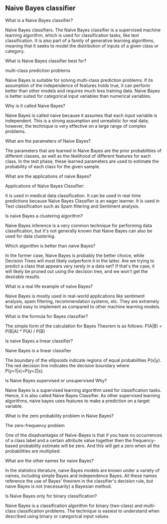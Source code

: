 ## Naive Bayes classifier

What is a Naive Bayes classifier?

Naïve Bayes classifiers. The Naïve Bayes classifier is a supervised machine learning algorithm, which is used for classification tasks, like text classification. It is also part of a family of generative learning algorithms, meaning that it seeks to model the distribution of inputs of a given class or category.

What is Naive Bayes classifier best for?

multi-class prediction problems

Naive Bayes is suitable for solving multi-class prediction problems. If its assumption of the independence of features holds true, it can perform better than other models and requires much less training data. Naive Bayes is better suited for categorical input variables than numerical variables.

Why is it called Naive Bayes?

Naive Bayes is called naive because it assumes that each input variable is independent. This is a strong assumption and unrealistic for real data; however, the technique is very effective on a large range of complex problems.

What are the parameters of Naive Bayes?

The parameters that are learned in Naive Bayes are the prior probabilities of different classes, as well as the likelihood of different features for each class. In the test phase, these learned parameters are used to estimate the probability of each class for the given sample.

What are the applications of naive Bayes?

Applications of Naïve Bayes Classifier:

It is used in medical data classification. It can be used in real-time predictions because Naïve Bayes Classifier is an eager learner. It is used in Text classification such as Spam filtering and Sentiment analysis.

Is naive Bayes a clustering algorithm?

Naive Bayes inference is a very common technique for performing data classification, but it's not generally known that Naive Bayes can also be used for data clustering.

Which algorithm is better than naive Bayes?

In the former case, Naive Bayes is probably the better choice, while Decision Trees will most likely outperform it in the latter. Are we trying to predict a class that appears very rarely in a data set? If that's the case, it will likely be pruned out using the decision tree, and we won't get the desirable results.

What is a real life example of naive Bayes?

Naive Bayes is mostly used in real-world applications like sentiment analysis, spam filtering, recommendation systems, etc. They are extremely fast and easy to implement as compared to other machine learning models.

What is the formula for Bayes classifier?

The simple form of the calculation for Bayes Theorem is as follows: P(A|B) = P(B|A) * P(A) / P(B)

Is naive Bayes a linear classifier?

Naive Bayes is a linear classifier

The boundary of the ellipsoids indicate regions of equal probabilities P(x|y). The red decision line indicates the decision boundary where P(y=1|x)=P(y=2|x).

Is Naive Bayes supervised or unsupervised Why?

Naive Bayes is a supervised learning algorithm used for classification tasks. Hence, it is also called Naive Bayes Classifier. As other supervised learning algorithms, naive bayes uses features to make a prediction on a target variable.

What is the zero probability problem in Naive Bayes?

The zero-frequency problem

One of the disadvantages of Naïve-Bayes is that if you have no occurrences of a class label and a certain attribute value together then the frequency-based probability estimate will be zero. And this will get a zero when all the probabilities are multiplied.

What are the other names for naive Bayes?

In the statistics literature, naive Bayes models are known under a variety of names, including simple Bayes and independence Bayes. All these names reference the use of Bayes' theorem in the classifier's decision rule, but naive Bayes is not (necessarily) a Bayesian method.

Is Naive Bayes only for binary classification?

Naive Bayes is a classification algorithm for binary (two-class) and multi-class classification problems. The technique is easiest to understand when described using binary or categorical input values.
